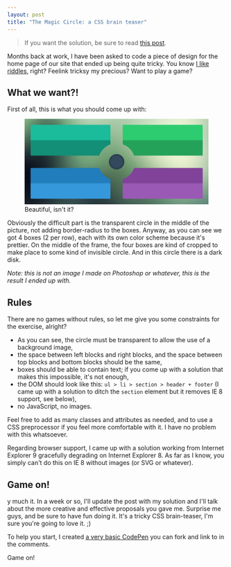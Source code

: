 ```yaml
---
layout: post
title: "The Magic Circle: a CSS brain teaser"
---
```


> If you want the solution, be sure to read [this post](http://hugogiraudel.com/2014/02/26/the-magic-circle-trick-revealed/).

Months back at work, I have been asked to code a piece of design for the home page of our site that ended up being quite tricky. You know [I like riddles](http://hugogiraudel.com/2014/02/06/calc-css-riddle/), right? Feelink tricksy my precious? Want to play a game?

## What we want?! 

First of all, this is what you should come up with:

<figure class="figure">
<img src="/images/the-magic-circle-a-css-brain-teaser/result.jpg" alt="">
<figcaption>Beautiful, isn't it?</figcaption>
</figure>

Obviously the difficult part is the transparent circle in the middle of the picture, not adding border-radius to the boxes. Anyway, as you can see we got 4 boxes (2 per row), each with its own color scheme because it's prettier. On the middle of the frame, the four boxes are kind of cropped to make place to some kind of invisible circle. And in this circle there is a dark disk.

*Note: this is not an image I made on Photoshop or whatever, this is the result I ended up with.*

## Rules 

There are no games without rules, so let me give you some constraints for the exercise, alright?

* As you can see, the circle must be transparent to allow the use of a background image,
* the space between left blocks and right blocks, and the space between top blocks and bottom blocks should be the same,
* boxes should be able to contain text; if you come up with a solution that makes this impossible, it's not enough,
* the DOM should look like this: `ul > li > section > header + footer` (I came up with a solution to ditch the `section` element but it removes IE 8 support, see below),
* no JavaScript, no images.

Feel free to add as many classes and attributes as needed, and to use a CSS preprocessor if you feel more comfortable with it. I have no problem with this whatsoever.

Regarding browser support, I came up with a solution working from Internet Explorer 9 gracefully degrading on Internet Explorer 8. As far as I know, you simply can't do this on IE 8 without images (or SVG or whatever).

## Game on! 
y much it. In a week or so, I'll update the post with my solution and I'll talk about the more creative and effective proposals you gave me. Surprise me guys, and be sure to have fun doing it. It's a tricky CSS brain-teaser, I'm sure you're going to love it. ;)

To help you start, I created [a very basic CodePen](http://codepen.io/HugoGiraudel/pen/cffeb2facdf797f46617e9615105f38d) you can fork and link to in the comments.

Game on!
